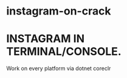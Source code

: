 # instagram-on-crack

# INSTAGRAM IN TERMINAL/CONSOLE. 

Work on every platform via dotnet coreclr

